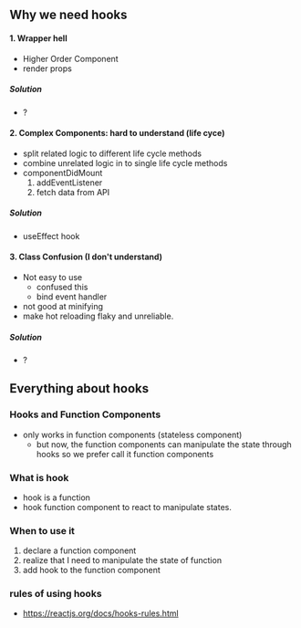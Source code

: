 ## Why we need hooks
#### 1. Wrapper hell
* Higher Order Component
* render props

##### Solution
* ?

#### 2. Complex Components: hard to understand (life cyce)
* split related logic to different life cycle methods
* combine unrelated logic in to single life cycle methods
* componentDidMount
  1. addEventListener
  2. fetch data from API

##### Solution
* useEffect hook

#### 3. Class Confusion (I don't understand)
* Not easy to use
  * confused this
  * bind event handler
* not good at minifying
* make hot reloading flaky and unreliable.

##### Solution
* ?


## Everything about hooks

### Hooks and Function Components
* only works in function components (stateless component)
  * but now, the function components can manipulate the state through hooks so we prefer call it function components

### What is hook
* hook is a function
* hook function component to react to manipulate states.

### When to use it
1. declare a function component
2. realize that I need to manipulate the state of function
3. add hook to the function component

### rules of using hooks
* https://reactjs.org/docs/hooks-rules.html
